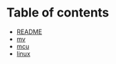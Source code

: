 # Table of contents

* [README](README.md)
* [mv](mv/README.md)
* [mcu](mcu/README.md)
* [linux](linux/README.md)

